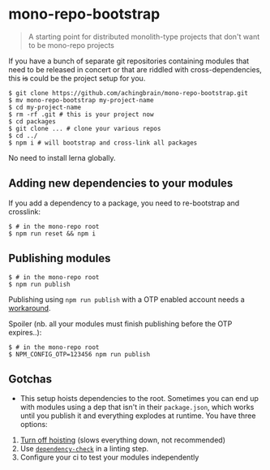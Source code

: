 # mono-repo-bootstrap

> A starting point for distributed monolith-type projects that don't want to be mono-repo projects

If you have a bunch of separate git repositories containing modules that need to be released in concert or that are riddled with cross-dependencies, this ~~is~~ could be the project setup for you.

```console
$ git clone https://github.com/achingbrain/mono-repo-bootstrap.git
$ mv mono-repo-bootstrap my-project-name
$ cd my-project-name
$ rm -rf .git # this is your project now
$ cd packages
$ git clone ... # clone your various repos
$ cd ../
$ npm i # will bootstrap and cross-link all packages
```

No need to install lerna globally.

## Adding new dependencies to your modules

If you add a dependency to a package, you need to re-bootstrap and crosslink:

```console
$ # in the mono-repo root
$ npm run reset && npm i
```

## Publishing modules

```console
$ # in the mono-repo root
$ npm run publish
```

Publishing using `npm run publish` with a OTP enabled account needs a [workaround](https://github.com/lerna/lerna/issues/1091).

Spoiler (nb. all your modules must finish publishing before the OTP expires..):

```console
$ # in the mono-repo root
$ NPM_CONFIG_OTP=123456 npm run publish
```

## Gotchas

 * This setup hoists dependencies to the root. Sometimes you can end up with modules using a dep that isn't in their `package.json`, which works until you publish it and everything explodes at runtime.  You have three options:
  1. [Turn off hoisting](https://github.com/achingbrain/mono-repo-bootstrap/blob/master/lerna.json#L9) (slows everything down, not recommended)
  1. Use [`dependency-check`](https://www.npmjs.com/package/dependency-check) in a linting step.
  1. Configure your ci to test your modules independently
